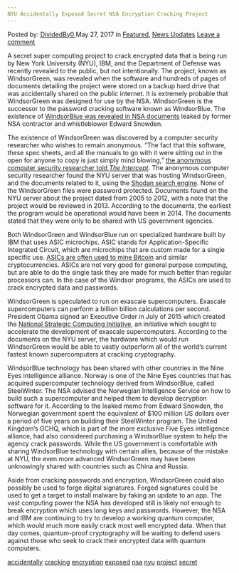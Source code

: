 ```yaml
---
NYU Accidentally Exposed Secret NSA Encryption Cracking Project
---
```

<article class="post-listing post-20170 post type-post status-publish format-standard has-post-thumbnail hentry  tag-accidentally tag-cracking tag-encryption tag-exposed tag-nsa tag-nyu tag-project tag-secret">
<div class="post-inner">
    <span>Posted by: <a href="https://www.deepdotweb.com/author/dividedby0/" title="">DividedBy0 </a></span>
<span>May 27, 2017</span>
<span>in <a href="https://www.deepdotweb.com/category/deepdot-news/" rel="category tag">Featured</a>, <a href="https://www.deepdotweb.com/category/news-updates/" rel="category tag">News Updates</a></span>
<span><a href="https://www.deepdotweb.com/2017/05/27/nyu-accidentally-exposed-secret-nsa-encryption-cracking-project/#respond">Leave a comment</a></span>
</p>
<div class="clear"></div>
    
<p>A secret super computing project to crack encrypted data that is being run by New York University (NYU), IBM, and the Department of Defense was recently revealed to the public, but not intentionally. The project, known as WindsorGreen, was revealed when the software and hundreds of pages of documents detailing the project were stored on a backup hard drive that was accidentally shared on the public internet. It is extremely probable that WindsorGreen was designed for use by the NSA. WindsorGreen is the successor to the password cracking software known as WindsorBlue. The existence of <a href="https://search.edwardsnowden.com/docs/NSAintelligencerelationshipwithNorway2014-04-26nsadocs">WindsorBlue was revealed in NSA documents</a> leaked by former NSA contractor and whistleblower Edward Snowden.</p>
<p>The existence of WindsorGreen was discovered by a computer security researcher who wishes to remain anonymous. “The fact that this software, these spec sheets, and all the manuals to go with it were sitting out in the open for anyone to copy is just simply mind blowing,” <a href="https://theintercept.com/2017/05/11/nyu-accidentally-exposed-military-code-breaking-computer-project-to-entire-internet/">the anonymous computer security researcher told <em>The Intercept</em></a>. The anonymous computer security researcher found the NYU server that was hosting WindsorGreen, and the documents related to it, using the <a href="https://www.deepdotweb.com/2016/09/11/5-hacker-friendly-search-engines-must-use/">Shodan search engine</a>. None of the WindsorGreen files were password protected. Documents found on the NYU server about the project dated from 2005 to 2012, with a note that the project would be reviewed in 2013. According to the documents, the earliest the program would be operational would have been in 2014. The documents stated that they were only to be shared with US government agencies.</p>
<p>Both WindsorGreen and WindsorBlue run on specialized hardware built by IBM that uses ASIC microchips. ASIC stands for Application-Specific Integrated Circuit, which are microchips that are custom made for a single specific use. <a href="https://www.deepdotweb.com/2014/07/10/experience-the-arms-race-of-bitcoin-mining-hardware/">ASICs are often used to mine Bitcoin</a> and similar cryptocurrencies. ASICs are not very good for general purpose computing, but are able to do the single task they are made for much better than regular processors can. In the case of the Windsor programs, the ASICs are used to crack encrypted data and passwords.</p>
<p>WindsorGreen is speculated to run on exascale supercomputers. Exascale supercomputers can perform a billion billion calculations per second. President Obama signed an Executive Order in July of 2015 which created <a id="post-20170-firstHeading"></a>the <a href="https://en.wikipedia.org/wiki/National_Strategic_Computing_Initiative">National Strategic Computing Initiative</a>, an initiative which sought to accelerate the development of exascale supercomputers. According to the documents on the NYU server, the hardware which would run WindsorGreen would be able to vastly outperform all of the world&#8217;s current fastest known supercomputers at cracking cryptography.</p>
<p>WindsorBlue technology has been shared with other countries in the Nine Eyes intelligence alliance. Norway is one of the Nine Eyes countries that has acquired supercomputer technology derived from WindsorBlue, called SteelWinter. The NSA advised the Norwegian Intelligence Service on how to build such a supercomputer and helped them to develop decryption software for it. According to the leaked memo from Edward Snowden, the Norwegian government spent the equivalent of $100 million US dollars over a period of five years on building their SteelWinter program. The United Kingdom&#8217;s GCHQ, which is part of the more exclusive Five Eyes intelligence alliance, had also considered purchasing a WindsorBlue system to help the agency crack passwords. While the US government is comfortable with sharing WindsorBlue technology with certain allies, because of the mistake at NYU, the even more advanced WindsorGreen may have been unknowingly shared with countries such as China and Russia.</p>
<p>Aside from cracking passwords and encryption, WindsorGreen could also possibly be used to forge digital signatures. Forged signatures could be used to get a target to install malware by faking an update to an app. The vast computing power the NSA has developed still is likely not enough to break encryption which uses long keys and passwords. However, the NSA and IBM are continuing to try to develop a working quantum computer, which would much more easily crack most well encrypted data. When that day comes, quantum-proof cryptography will be waiting to defend users against those who seek to crack their encrypted data with quantum computers.</p>
</div>
<a href="https://www.deepdotweb.com/tag/accidentally/" rel="tag">accidentally</a> <a href="https://www.deepdotweb.com/tag/cracking/" rel="tag">cracking</a> <a href="https://www.deepdotweb.com/tag/encryption/" rel="tag">encryption</a> <a href="https://www.deepdotweb.com/tag/exposed/" rel="tag">exposed</a> <a href="https://www.deepdotweb.com/tag/nsa/" rel="tag">nsa</a> <a href="https://www.deepdotweb.com/tag/nyu/" rel="tag">nyu</a> <a href="https://www.deepdotweb.com/tag/project/" rel="tag">project</a> <a href="https://www.deepdotweb.com/tag/secret/" rel="tag">secret</a></span> <span style="display:none" class="updated">2017-05-27</span>
<div style="display:none" class="vcard author" itemprop="author" itemscope itemtype="http://schema.org/Person"><strong class="fn" itemprop="name"><a href="https://www.deepdotweb.com/author/dividedby0/" title="Posts by DividedBy0" rel="author">DividedBy0</a></strong></div>
    
